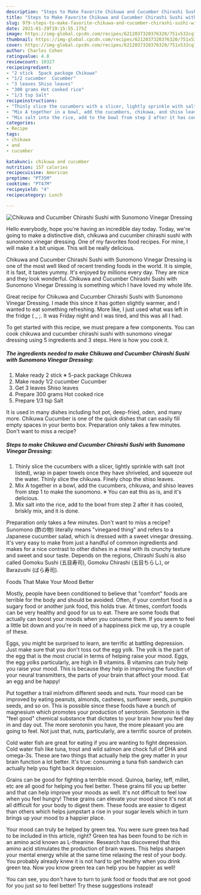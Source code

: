 ```yaml
---
description: "Steps to Make Favorite Chikuwa and Cucumber Chirashi Sushi with Sunomono Vinegar Dressing"
title: "Steps to Make Favorite Chikuwa and Cucumber Chirashi Sushi with Sunomono Vinegar Dressing"
slug: 979-steps-to-make-favorite-chikuwa-and-cucumber-chirashi-sushi-with-sunomono-vinegar-dressing
date: 2021-01-29T19:15:55.175Z
image: https://img-global.cpcdn.com/recipes/6212037320376320/751x532cq70/chikuwa-and-cucumber-chirashi-sushi-with-sunomono-vinegar-dressing-recipe-main-photo.jpg
thumbnail: https://img-global.cpcdn.com/recipes/6212037320376320/751x532cq70/chikuwa-and-cucumber-chirashi-sushi-with-sunomono-vinegar-dressing-recipe-main-photo.jpg
cover: https://img-global.cpcdn.com/recipes/6212037320376320/751x532cq70/chikuwa-and-cucumber-chirashi-sushi-with-sunomono-vinegar-dressing-recipe-main-photo.jpg
author: Charles Cohen
ratingvalue: 4.8
reviewcount: 10327
recipeingredient:
- "2 stick  5pack package Chikuwa"
- "1/2 cucumber  Cucumber"
- "3 leaves Shiso leaves"
- "300 grams Hot cooked rice"
- "1/3 tsp Salt"
recipeinstructions:
- "Thinly slice the cucumbers with a slicer, lightly sprinkle with salt (not listed), wrap in paper towels once they have shriveled, and squeeze out the water. Thinly slice the chikuwa. Finely chop the shiso leaves."
- "Mix A together in a bowl, add the cucumbers, chikuwa, and shiso leaves from step 1 to make the sunomono. ※ You can eat this as is, and it&#39;s delicious."
- "Mix salt into the rice, add to the bowl from step 2 after it has cooled, briskly mix, and it is done."
categories:
- Recipe
tags:
- chikuwa
- and
- cucumber

katakunci: chikuwa and cucumber 
nutrition: 157 calories
recipecuisine: American
preptime: "PT35M"
cooktime: "PT47M"
recipeyield: "4"
recipecategory: Lunch

---
```



![Chikuwa and Cucumber Chirashi Sushi with Sunomono Vinegar Dressing](https://img-global.cpcdn.com/recipes/6212037320376320/751x532cq70/chikuwa-and-cucumber-chirashi-sushi-with-sunomono-vinegar-dressing-recipe-main-photo.jpg)

Hello everybody, hope you're having an incredible day today. Today, we're going to make a distinctive dish, chikuwa and cucumber chirashi sushi with sunomono vinegar dressing. One of my favorites food recipes. For mine, I will make it a bit unique. This will be really delicious.

Chikuwa and Cucumber Chirashi Sushi with Sunomono Vinegar Dressing is one of the most well liked of recent trending foods in the world. It is simple, it is fast, it tastes yummy. It's enjoyed by millions every day. They are nice and they look wonderful. Chikuwa and Cucumber Chirashi Sushi with Sunomono Vinegar Dressing is something which I have loved my whole life.

Great recipe for Chikuwa and Cucumber Chirashi Sushi with Sunomono Vinegar Dressing. I made this since it has gotten slightly warmer, and I wanted to eat something refreshing. More like, I just used what was left in the fridge ( _ ;. It was Friday night and I was tired, and this was all I had.


To get started with this recipe, we must prepare a few components. You can cook chikuwa and cucumber chirashi sushi with sunomono vinegar dressing using 5 ingredients and 3 steps. Here is how you cook it.

<!--inarticleads1-->

##### The ingredients needed to make Chikuwa and Cucumber Chirashi Sushi with Sunomono Vinegar Dressing:

1. Make ready 2 stick ※ 5-pack package Chikuwa
1. Make ready 1/2 cucumber  Cucumber
1. Get 3 leaves Shiso leaves
1. Prepare 300 grams Hot cooked rice
1. Prepare 1/3 tsp Salt


It is used in many dishes including hot pot, deep-fried, oden, and many more. Chikuwa Cucumber is one of the quick dishes that can easily fill empty spaces in your bento box. Preparation only takes a few minutes. Don&#39;t want to miss a recipe? 

<!--inarticleads2-->

##### Steps to make Chikuwa and Cucumber Chirashi Sushi with Sunomono Vinegar Dressing:

1. Thinly slice the cucumbers with a slicer, lightly sprinkle with salt (not listed), wrap in paper towels once they have shriveled, and squeeze out the water. Thinly slice the chikuwa. Finely chop the shiso leaves.
1. Mix A together in a bowl, add the cucumbers, chikuwa, and shiso leaves from step 1 to make the sunomono. ※ You can eat this as is, and it&#39;s delicious.
1. Mix salt into the rice, add to the bowl from step 2 after it has cooled, briskly mix, and it is done.


Preparation only takes a few minutes. Don&#39;t want to miss a recipe? Sunomono (酢の物) literally means &#34;vinegared thing&#34; and refers to a Japanese cucumber salad, which is dressed with a sweet vinegar dressing. It&#39;s very easy to make from just a handful of common ingredients and makes for a nice contrast to other dishes in a meal with its crunchy texture and sweet and sour taste. Depends on the regions, Chirashi Sushi is also called Gomoku Sushi (五目寿司), Gomoku Chirashi (五目ちらし), or Barazushi (ばら寿司). 

Foods That Make Your Mood Better


Mostly, people have been conditioned to believe that "comfort" foods are terrible for the body and should be avoided. Often, if your comfort food is a sugary food or another junk food, this holds true. At times, comfort foods can be very healthy and good for us to eat. There are some foods that actually can boost your moods when you consume them. If you seem to feel a little bit down and you're in need of a happiness pick me up, try a couple of these.

Eggs, you might be surprised to learn, are terrific at battling depression. Just make sure that you don't toss out the egg yolk. The yolk is the part of the egg that is the most crucial in terms of helping raise your mood. Eggs, the egg yolks particularly, are high in B vitamins. B vitamins can truly help you raise your mood. This is because they help in improving the function of your neural transmitters, the parts of your brain that affect your mood. Eat an egg and be happy!

Put together a trail mixfrom different seeds and nuts. Your mood can be improved by eating peanuts, almonds, cashews, sunflower seeds, pumpkin seeds, and so on. This is possible since these foods have a bunch of magnesium which promotes your production of serotonin. Serotonin is the "feel good" chemical substance that dictates to your brain how you feel day in and day out. The more serotonin you have, the more pleasant you are going to feel. Not just that, nuts, particularly, are a terrific source of protein.

Cold water fish are great for eating if you are wanting to fight depression. Cold water fish like tuna, trout and wild salmon are chock full of DHA and omega-3s. These are two things that actually help the grey matter in your brain function a lot better. It's true: consuming a tuna fish sandwich can actually help you fight back depression. 

Grains can be good for fighting a terrible mood. Quinoa, barley, teff, millet, etc are all good for helping you feel better. These grains fill you up better and that can help improve your moods as well. It's not difficult to feel low when you feel hungry! These grains can elevate your mood since it's not at all difficult for your body to digest them. These foods are easier to digest than others which helps jumpstart a rise in your sugar levels which in turn brings up your mood to a happier place.

Your mood can truly be helped by green tea. You were sure green tea had to be included in this article, right? Green tea has been found to be rich in an amino acid known as L-theanine. Research has discovered that this amino acid stimulates the production of brain waves. This helps sharpen your mental energy while at the same time relaxing the rest of your body. You probably already knew it is not hard to get healthy when you drink green tea. Now you know green tea can help you be happier as well!

You can see, you don't have to turn to junk food or foods that are not good for you just so to feel better! Try  these suggestions  instead!

